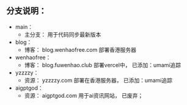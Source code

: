 ## 分支说明：
- main：
  - 主分支： 用于代码同步最新版本
- blog：
  - 博客： blog.wenhaofree.com  部署香港服务器
- wenhaofree：
  - 博客： blog.fuwenhao.club   部署vercel中， 已添加：umami追踪
- yzzzzy：
  - 资源： yzzzzy.com       部署在香港服务器， 已添加：umami追踪
- aigptgod：
  - 资源： aigptgod.com   用于ai资讯网站， 已废弃；